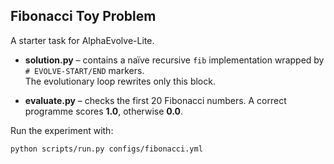 ## Fibonacci Toy Problem

A starter task for AlphaEvolve-Lite.

* **solution.py** – contains a naïve recursive `fib` implementation wrapped by `# EVOLVE-START/END` markers.  
  The evolutionary loop rewrites only this block.

* **evaluate.py** – checks the first 20 Fibonacci numbers. A correct programme scores **1.0**, otherwise **0.0**.

Run the experiment with:

```bash
python scripts/run.py configs/fibonacci.yml
```